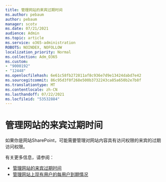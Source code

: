 ```yaml
---
title: 管理网站的来宾过期时间
ms.author: pebaum
author: pebaum
manager: scotv
ms.date: 07/21/2021
audience: Admin
ms.topic: article
ms.service: o365-administration
ROBOTS: NOINDEX, NOFOLLOW
localization_priority: Normal
ms.collection: Adm_O365
ms.custom:
- "9000192"
- "12448"
ms.openlocfilehash: 6e61c58fb272811af8c936e7d9e13424dabd7e42
ms.sourcegitcommit: 86c95d3f0f268e500b3732243ca85a650b2e7b8f
ms.translationtype: MT
ms.contentlocale: zh-CN
ms.lasthandoff: 07/22/2021
ms.locfileid: "53532884"
---
```

# <a name="manage-guest-expiration-for-a-site"></a>管理网站的来宾过期时间

如果你是网站SharePoint，可能需要管理对网站内容具有访问权限的来宾的过期访问权限。

有关更多信息，请参阅：

- [管理网站的来宾过期时间](https://support.microsoft.com/office/manage-guest-expiration-for-a-site-25bee24f-42ad-4ee8-8402-4186eed74dea)
- [管理网站上现有用户的每用户到期情况](/sharepoint/dev/solution-guidance/manage-user-sharing-expiration)